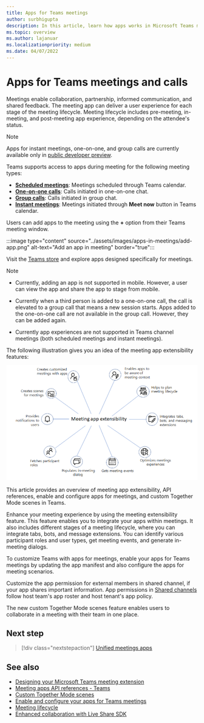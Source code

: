 ```yaml
---
title: Apps for Teams meetings
author: surbhigupta
description: In this article, learn how apps works in Microsoft Teams meetings based on participant and user role and app extensibility.
ms.topic: overview
ms.author: lajanuar
ms.localizationpriority: medium
ms.date: 04/07/2022
---
```


# Apps for Teams meetings and calls

Meetings enable collaboration, partnership, informed communication, and shared feedback. The meeting app can deliver a user experience for each stage of the meeting lifecycle. Meeting lifecycle includes pre-meeting, in-meeting, and post-meeting app experience, depending on the attendee's status.

> [!Note]
>
> Apps for instant meetings, one-on-one, and group calls are currently available only in [public developer preview](~/resources/dev-preview/developer-preview-intro.md).

Teams supports access to apps during meeting for the following meeting types:

* [**Scheduled meetings**](https://support.microsoft.com/office/schedule-a-meeting-in-teams-943507a9-8583-4c58-b5d2-8ec8265e04e5#ID0EFBD=Desktop): Meetings scheduled through Teams calendar.
* [**One-on-one calls**](https://support.microsoft.com/office/start-a-call-from-a-chat-in-teams-f5138c9d-df4c-43d8-9cf6-53400c1a7798): Calls initiated in one-on-one chat.
* [**Group calls**](https://support.microsoft.com/office/start-a-call-from-a-chat-in-teams-f5138c9d-df4c-43d8-9cf6-53400c1a7798): Calls initiated in group chat.
* [**Instant meetings**](https://support.microsoft.com/office/start-an-instant-meeting-in-teams-ff95e53f-8231-4739-87fa-00b9723f4ef5): Meetings initiated through **Meet now** button in Teams calendar.

Users can add apps to the meeting using the **+** option from their Teams meeting window.

:::image type="content" source="../assets/images/apps-in-meetings/add-app.png" alt-text="Add an app in meeting" border="true":::

Visit the [Teams store](https://go.microsoft.com/fwlink/p/?LinkID=2183121) and explore apps designed specifically for meetings.

> [!Note]
>
> * Currently, adding an app is not supported in mobile. However, a user can view the app and share the app to stage from mobile.
>
> * Currently when a third person is added to a one-on-one call, the call is elevated to a group call that means a new session starts. Apps added to the one-on-one call are not available in the group call. However, they can be added again.
>
> * Currently app experiences are not supported in Teams channel meetings (both scheduled meetings and instant meetings).

The following illustration gives you an idea of the meeting app extensibility features:

![Meeting app extensibility](../assets/images/apps-in-meetings/meetingappextensibility.png)

This article provides an overview of meeting app extensibility, API references, enable and configure apps for meetings, and custom Together Mode scenes in Teams.

Enhance your meeting experience by using the meeting extensibility feature. This feature enables you to integrate your apps within meetings. It also includes different stages of a meeting lifecycle, where you can integrate tabs, bots, and message extensions. You can identify various participant roles and user types, get meeting events, and generate in-meeting dialogs.

To customize Teams with apps for meetings, enable your apps for Teams meetings by updating the app manifest and also configure the apps for meeting scenarios.

Customize the app permission for external members in shared channel, if your app shares important information. App permissions in [Shared channels](build-and-test/Shared-channels.md) follow host team's app roster and host tenant's app policy.

The new custom Together Mode scenes feature enables users to collaborate in a meeting with their team in one place.

## Next step

> [!div class="nextstepaction"]
> [Unified meetings apps](meeting-app-extensibility.md)

## See also

* [Designing your Microsoft Teams meeting extension](~/apps-in-teams-meetings/design/designing-apps-in-meetings.md)
* [Meeting apps API references - Teams](~/apps-in-teams-meetings/api-references.md)
* [Custom Together Mode scenes](~/apps-in-teams-meetings/teams-together-mode.md)
* [Enable and configure your apps for Teams meetings](~/apps-in-teams-meetings/enable-and-configure-your-app-for-teams-meetings.md)
* [Meeting lifecycle](meeting-app-extensibility.md#meeting-lifecycle)
* [Enhanced collaboration with Live Share SDK](teams-live-share-overview.md)
